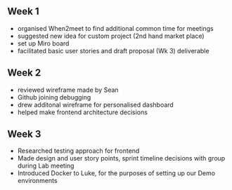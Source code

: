 ## Week 1
- organised When2meet to find additional common time for meetings
- suggested new idea for custom project (2nd hand market place)
- set up Miro board
- facilitated basic user stories and draft proposal (Wk 3) deliverable

## Week 2
- reviewed wireframe made by Sean
- Github joining debugging
- drew additonal wireframe for personalised dashboard
- helped make frontend architecture decisions

## Week 3
- Researched testing approach for frontend
- Made design and user story points, sprint timeline decisions with group during Lab meeting
- Introduced Docker to Luke, for the purposes of setting up our Demo environments	
